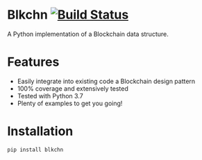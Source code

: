 # Blkchn [![Build Status](http://178.62.80.42:8081/buildStatus/icon?job=blkchn%2Fdevelop&build=2)](http://178.62.80.42:8081/job/blkchn/job/develop/2/)

A Python implementation of a Blockchain data structure.

# Features

  * Easily integrate into existing code a Blockchain design pattern
  * 100% coverage and extensively tested
  * Tested with Python 3.7
  * Plenty of examples to get you going!

# Installation

`pip install blkchn`
